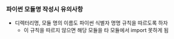 ### 파이썬 모듈명 작성시 유의사항

- 디렉터리명, 모듈 명의 이름도 파이썬 식별자 명명 규칙을 따르도록 하자
    - 이 규칙을 따르지 않으면 해당 모듈을 타 모듈에서 import 못하게 됨